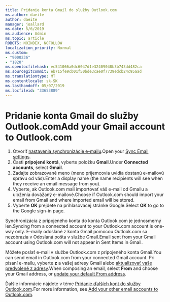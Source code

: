 ```yaml
---
title: Pridanie konta Gmail do služby Outlook.com
ms.author: daeite
author: daeite
manager: joallard
ms.date: 5/6/2019
ms.audience: Admin
ms.topic: article
ROBOTS: NOINDEX, NOFOLLOW
localization_priority: Normal
ms.custom:
- "9000236"
- "1820"
ms.openlocfilehash: ec541066a0dc6047d1e32409048b3b743dd482ca
ms.sourcegitcommit: eb715fe9cb01f50bde3cae0f7739edcb24c95aad
ms.translationtype: MT
ms.contentlocale: sk-SK
ms.lasthandoff: 05/07/2019
ms.locfileid: "33653889"
---
```

# <a name="add-your-gmail-account-to-outlookcom"></a><span data-ttu-id="602b9-102">Pridanie konta Gmail do služby Outlook.com</span><span class="sxs-lookup"><span data-stu-id="602b9-102">Add your Gmail account to Outlook.com</span></span>

1. <span data-ttu-id="602b9-103">Otvoriť [nastavenia synchronizácie e-mailu](https://go.microsoft.com/fwlink/?linkid=875264).</span><span class="sxs-lookup"><span data-stu-id="602b9-103">Open your [Sync Email settings](https://go.microsoft.com/fwlink/?linkid=875264).</span></span>
2. <span data-ttu-id="602b9-104">Časti **pripojené kontá**, vyberte položku **Gmail**.</span><span class="sxs-lookup"><span data-stu-id="602b9-104">Under **Connected accounts**, select **Gmail**.</span></span>
3. <span data-ttu-id="602b9-105">Zadajte zobrazované meno (meno príjemcovia uvidia dostanú e-mailovú správu od vás).</span><span class="sxs-lookup"><span data-stu-id="602b9-105">Enter a display name (the name recipients will see when they receive an email message from you).</span></span>
4. <span data-ttu-id="602b9-106">Vyberte, ak Outlook.com mali importovať váš e-mail od Gmailu a uloženia dovážaný e-mailové.</span><span class="sxs-lookup"><span data-stu-id="602b9-106">Choose if Outlook.com should import your email from Gmail and where imported email will be stored.</span></span>
5. <span data-ttu-id="602b9-107">Vyberte **OK** prejdete na prihlasovacej stránke Google.</span><span class="sxs-lookup"><span data-stu-id="602b9-107">Select **OK** to go to the Google sign-in page.</span></span>

<span data-ttu-id="602b9-108">Synchronizácia z pripojeného konta do konta Outlook.com je jednosmerný len.</span><span class="sxs-lookup"><span data-stu-id="602b9-108">Syncing from a connected account to your Outlook.com account is one-way only.</span></span> <span data-ttu-id="602b9-109">E-maily odoslané z konta Gmail pomocou Outlook.com sa nezobrazia v Odoslaná pošta v službe Gmail.</span><span class="sxs-lookup"><span data-stu-id="602b9-109">Email sent from your Gmail account using Outlook.com will not appear in Sent Items in Gmail.</span></span>

<span data-ttu-id="602b9-110">Môžete poslať e-mail v službe Outlook.com z pripojeného konta Gmail.</span><span class="sxs-lookup"><span data-stu-id="602b9-110">You can send email in Outlook.com from your connected Gmail account.</span></span> <span data-ttu-id="602b9-111">Pri písaní e-mailu, vyberte **z** a vašej adresy Gmail alebo [aktualizovať vaše predvolené z adresy](https://go.microsoft.com/fwlink/?linkid=875264).</span><span class="sxs-lookup"><span data-stu-id="602b9-111">When composing an email, select **From** and choose your Gmail address, or [update your default From address](https://go.microsoft.com/fwlink/?linkid=875264).</span></span>

<span data-ttu-id="602b9-112">Ďalšie informácie nájdete v téme [Pridanie ďalších kont do služby Outlook.com](https://support.office.com/article/c5224df4-5885-4e79-91ba-523aa743f0ba).</span><span class="sxs-lookup"><span data-stu-id="602b9-112">For more information, see [Add your other email accounts to Outlook.com](https://support.office.com/article/c5224df4-5885-4e79-91ba-523aa743f0ba).</span></span>